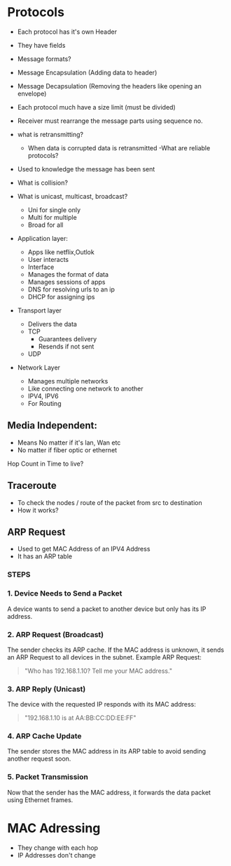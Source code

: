 # Protocols
- Each protocol has it's own Header
- They have fields 
- Message formats?
- Message Encapsulation (Adding data to header)
- Message Decapsulation (Removing the headers like opening an envelope)
- Each protocol much have a size limit (must be divided)
- Receiver must rearrange the message parts using sequence no.
- what is retransmitting?
	- When data is corrupted data is retransmitted
-What are reliable protocols?
 - Used to knowledge the message has been sent
 
- What is collision?
- What is unicast, multicast, broadcast?
	- Uni for single only
	- Multi for multiple 
	- Broad for all

- Application layer:
	- Apps like netflix,Outlok
	- User interacts
	- Interface
	- Manages the format of data 
	- Manages sessions of apps
	- DNS for resolving urls to an ip
	- DHCP for assigning ips
- Transport layer
	- Delivers the data 
	- TCP
		- Guarantees delivery
		- Resends if not sent 
	- UDP
- Network Layer
	- Manages multiple networks 
	- Like connecting one network to another 
	- IPV4, IPV6 
	- For Routing

## Media Independent:
- Means No matter if it's lan, Wan etc
- No matter if fiber optic or ethernet

Hop Count in Time to live?
## Traceroute
- To check the nodes / route of the packet from src to destination
- How it works?

## ARP Request
- Used to get MAC Address of an IPV4 Address
- It has an ARP table

### STEPS
###  **1. Device Needs to Send a Packet**

A device wants to send a packet to another device but only has its IP address.

### **2. ARP Request (Broadcast)**

The sender checks its ARP cache. If the MAC address is unknown, it sends an ARP Request to all devices in the subnet. Example ARP Request:

> "Who has 192.168.1.10? Tell me your MAC address."

### **3. ARP Reply (Unicast)**

The device with the requested IP responds with its MAC address:

> "192.168.1.10 is at AA:BB:CC:DD:EE:FF"

### **4. ARP Cache Update**

The sender stores the MAC address in its ARP table to avoid sending another request soon.

### **5. Packet Transmission**

Now that the sender has the MAC address, it forwards the data packet using Ethernet frames.



# MAC Adressing
- They change with each hop
- IP Addresses don't change
